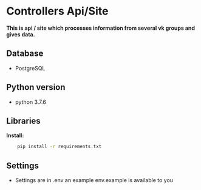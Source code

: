 # Controllers Api/Site
**This is api / site which processes information from several vk groups and gives data.**  
## Database

 - PostgreSQL
   
## Python version

 - python 3.7.6
 
## Libraries

**Install:**
```bash
    pip install -r requirements.txt
```
 ## Settings

 - Settings are in .env an example env.example is available to you
 
